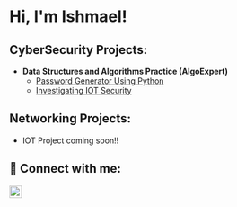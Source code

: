 <h1>Hi, I'm Ishmael!</h1>

<h2>CyberSecurity Projects:</h2>

- <b>Data Structures and Algorithms Practice (AlgoExpert)</b>
  - [Password Generator Using Python](https://github.com/InsertURL)
  - [Investigating IOT Security](https://www.linkedin.com/in/ishmael-ogbara-42a769128/overlay/education/563723563/multiple-media-viewer/?profileId=ACoAAB9vuSIBzEUnon-TNAxXDGRZ5GDYrqvcEKI&treasuryMediaId=1606824907698) 

<h2>Networking Projects:</h2>

- IOT Project coming soon!!

<h2> 🤳 Connect with me:</h2>


[<img align="left" alt="JoshMadakor | LinkedIn" width="22px" src="https://cdn.jsdelivr.net/npm/simple-icons@v3/icons/linkedin.svg" />][linkedin]



[linkedin]: https://www.linkedin.com/in/ishmael-ogbara-42a769128/

<!--
**joshmadakor1/joshmadakor1** is a ✨ _special_ ✨ repository because its `README.md` (this file) appears on your GitHub profile.

Here are some ideas to get you started:

- 🔭 I’m currently working on ...
- 🌱 I’m currently learning ...
- 👯 I’m looking to collaborate on ...
- 🤔 I’m looking for help with ...
- 💬 Ask me about ...
- 📫 How to reach me: ...
- 😄 Pronouns: ...
- ⚡ Fun fact: ...
-->
